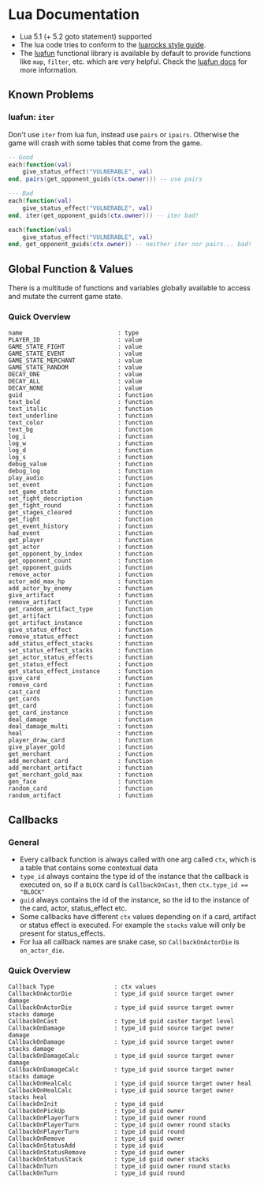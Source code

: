 # Lua Documentation

- Lua 5.1 (+ 5.2 goto statement) supported
- The lua code tries to conform to the [luarocks style guide](https://github.com/luarocks/lua-style-guide).
- The [luafun](https://github.com/luafun/luafun) functional library is available by default to provide functions like ``map``, ``filter``, etc. which are very helpful. Check the [luafun docs](https://luafun.github.io/index.html) for more information.

## Known Problems

### luafun: ``iter``

Don't use ``iter`` from lua fun, instead use ``pairs`` or ``ipairs``. Otherwise the game will crash with some tables that come from the game.

```lua
-- Good
each(function(val)
    give_status_effect("VULNERABLE", val)
end, pairs(get_opponent_guids(ctx.owner))) -- use pairs

--- Bad
each(function(val)
    give_status_effect("VULNERABLE", val)
end, iter(get_opponent_guids(ctx.owner))) -- iter bad!

each(function(val)
    give_status_effect("VULNERABLE", val)
end, get_opponent_guids(ctx.owner)) -- neither iter nor pairs... bad!
```

## Global Function & Values

There is a multitude of functions and variables globally available to access and mutate the current game state.

### Quick Overview

```
name                           : type
PLAYER_ID                      : value
GAME_STATE_FIGHT               : value
GAME_STATE_EVENT               : value
GAME_STATE_MERCHANT            : value
GAME_STATE_RANDOM              : value
DECAY_ONE                      : value
DECAY_ALL                      : value
DECAY_NONE                     : value
guid                           : function
text_bold                      : function
text_italic                    : function
text_underline                 : function
text_color                     : function
text_bg                        : function
log_i                          : function
log_w                          : function
log_d                          : function
log_s                          : function
debug_value                    : function
debug_log                      : function
play_audio                     : function
set_event                      : function
set_game_state                 : function
set_fight_description          : function
get_fight_round                : function
get_stages_cleared             : function
get_fight                      : function
get_event_history              : function
had_event                      : function
get_player                     : function
get_actor                      : function
get_opponent_by_index          : function
get_opponent_count             : function
get_opponent_guids             : function
remove_actor                   : function
actor_add_max_hp               : function
add_actor_by_enemy             : function
give_artifact                  : function
remove_artifact                : function
get_random_artifact_type       : function
get_artifact                   : function
get_artifact_instance          : function
give_status_effect             : function
remove_status_effect           : function
add_status_effect_stacks       : function
set_status_effect_stacks       : function
get_actor_status_effects       : function
get_status_effect              : function
get_status_effect_instance     : function
give_card                      : function
remove_card                    : function
cast_card                      : function
get_cards                      : function
get_card                       : function
get_card_instance              : function
deal_damage                    : function
deal_damage_multi              : function
heal                           : function
player_draw_card               : function
give_player_gold               : function
get_merchant                   : function
add_merchant_card              : function
add_merchant_artifact          : function
get_merchant_gold_max          : function
gen_face                       : function
random_card                    : function
random_artifact                : function
```

## Callbacks

### General

- Every callback function is always called with one arg called ``ctx``, which is a table that contains some contextual data
- ``type_id`` always contains the type id of the instance that the callback is executed on, so if a ``BLOCK`` card is ``CallbackOnCast``, then ``ctx.type_id == "BLOCK"``
- ``guid`` always contains the id of the instance, so the id to the instance of the card, actor, status_effect etc.
- Some callbacks have different ``ctx`` values depending on if a card, artifact or status effect is executed. For example the ``stacks`` value will only be present for status_effects.
- For lua all callback names are snake case, so ``CallbackOnActorDie`` is ``on_actor_die``.

### Quick Overview

```
Callback Type                 : ctx values 
CallbackOnActorDie            : type_id guid source target owner damage 
CallbackOnActorDie            : type_id guid source target owner stacks damage 
CallbackOnCast                : type_id guid caster target level 
CallbackOnDamage              : type_id guid source target owner damage 
CallbackOnDamage              : type_id guid source target owner stacks damage 
CallbackOnDamageCalc          : type_id guid source target owner damage 
CallbackOnDamageCalc          : type_id guid source target owner stacks damage 
CallbackOnHealCalc            : type_id guid source target owner heal 
CallbackOnHealCalc            : type_id guid source target owner stacks heal 
CallbackOnInit                : type_id guid 
CallbackOnPickUp              : type_id guid owner 
CallbackOnPlayerTurn          : type_id guid owner round 
CallbackOnPlayerTurn          : type_id guid owner round stacks 
CallbackOnPlayerTurn          : type_id guid round 
CallbackOnRemove              : type_id guid owner 
CallbackOnStatusAdd           : type_id guid 
CallbackOnStatusRemove        : type_id guid owner 
CallbackOnStatusStack         : type_id guid owner stacks 
CallbackOnTurn                : type_id guid owner round stacks 
CallbackOnTurn                : type_id guid round 
```